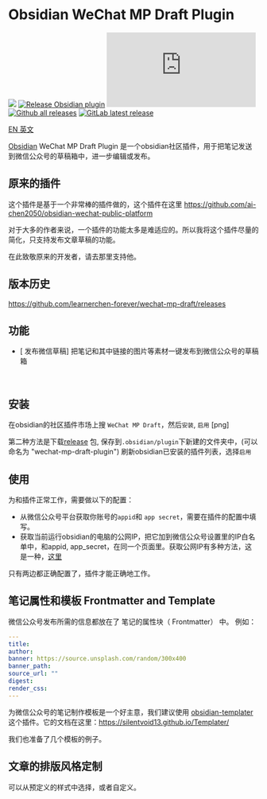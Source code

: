 # Obsidian WeChat MP Draft Plugin

[![](https://github.com/learnerchen-forever/wechat-mp-draft/actions/workflows/CI.yml/badge.svg)](https://github.com/learnerchen-forever/wechat-mp-draft/actions/workflows/CI.yml)
[![Release Obsidian plugin](https://github.com/learnerchen-forever/wechat-mp-draft/actions/workflows/release.yml/badge.svg)](https://github.com/learnerchen-forever/wechat-mp-draft/actions/workflows/release.yml)
[![GitHub license](https://badgen.net/github/license/Naereen/Strapdown.js)](https://github.com/learnerchen-forever/wechat-mp-draft/blob/master/LICENSE)
[![Github all releases](https://img.shields.io/github/downloads/learnerchen-forever/wechat-mp-draft/total.svg)](https://github.com/learnerchen-forever/wechat-mp-draft/releases/)
[![GitLab latest release](https://badgen.net/github/release/learnerchen-forever/wechat-mp-draft/)](https://github.com/learnerchen-forever/wechat-mp-draft/releases)

[EN 英文](./README.md) 


[Obsidian](https://obsidian.md/) WeChat MP Draft  Plugin 是一个obsidian社区插件，用于把笔记发送到微信公众号的草稿箱中，进一步编辑或发布。


## 原来的插件

这个插件是基于一个非常棒的插件做的，这个插件在这里 https://github.com/ai-chen2050/obsidian-wechat-public-platform 

对于大多的作者来说，一个插件的功能太多是难适应的。所以我将这个插件尽量的简化，只支持发布文章草稿的功能。

在此致敬原来的开发者，请去那里支持他。


## 版本历史
https://github.com/learnerchen-forever/wechat-mp-draft/releases

## 功能

- [ 发布微信草稿] 把笔记和其中链接的图片等素材一键发布到微信公众号的草稿箱

<br>



## 安装

在obsidian的社区插件市场上搜 `WeChat MP Draft`，然后`安装`,  `启用` [png]

第二种方法是下载[release](https://github.com/learnerchen-forever/wechat-mp-draft/releases) 包, 保存到`.obsidian/plugin`下新建的文件夹中，(可以命名为 "wechat-mp-draft-plugin") 刷新obsidian已安装的插件列表，选择`启用`



## 使用

为和插件正常工作，需要做以下的配置：

- 从微信公众号平台获取你账号的`appid`和 `app secret`，需要在插件的配置中填写。
- 获取当前运行obsidian的电脑的公网IP，把它加到微信公众号设置里的IP白名单中，和appid, app_secret，在同一个页面里。获取公网IP有多种方法，这是一种，[这里](https://tool.lu/ip/)

只有两边都正确配置了，插件才能正确地工作。


## 笔记属性和模板 Frontmatter and Template

微信公众号发布所需的信息都放在了 笔记的属性块（ Frontmatter） 中。 例如：

```yaml
---
title:
author: 
banner: https://source.unsplash.com/random/300x400
banner_path: 
source_url: ""
digest:
render_css:
---
```
为微信公众号的笔记制作模板是一个好主意，我们建议使用 [obsidian-templater](https://github.com/SilentVoid13/Templater) 这个插件。它的文档在这里：https://silentvoid13.github.io/Templater/ 


我们也准备了几个模板的例子。

## 文章的排版风格定制

可以从预定义的样式中选择，或者自定义。

